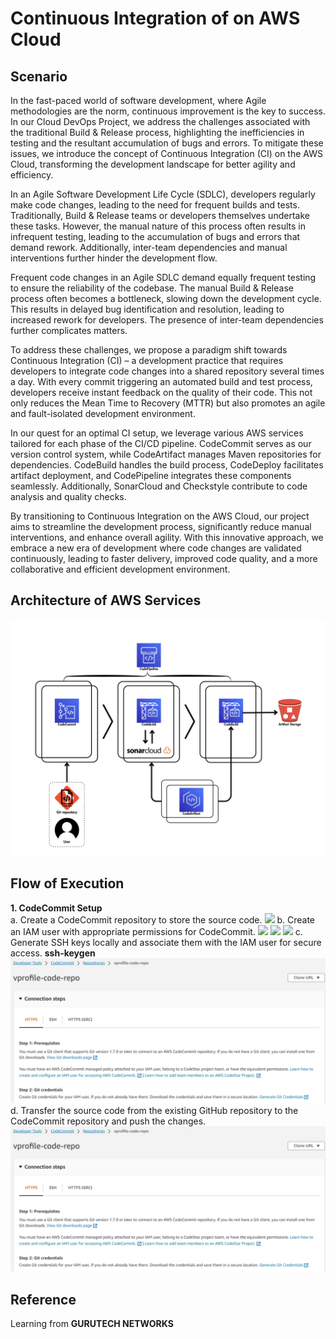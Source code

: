 # Continuous Integration of on AWS Cloud
<h2>Scenario</h2>
<p>
In the fast-paced world of software development, where Agile methodologies are the norm, continuous improvement is the key to success. In our Cloud DevOps Project, we address the challenges associated with the traditional Build & Release process, highlighting the inefficiencies in testing and the resultant accumulation of bugs and errors. To mitigate these issues, we introduce the concept of Continuous Integration (CI) on the AWS Cloud, transforming the development landscape for better agility and efficiency.

In an Agile Software Development Life Cycle (SDLC), developers regularly make code changes, leading to the need for frequent builds and tests. Traditionally, Build & Release teams or developers themselves undertake these tasks. However, the manual nature of this process often results in infrequent testing, leading to the accumulation of bugs and errors that demand rework. Additionally, inter-team dependencies and manual interventions further hinder the development flow.

Frequent code changes in an Agile SDLC demand equally frequent testing to ensure the reliability of the codebase. The manual Build & Release process often becomes a bottleneck, slowing down the development cycle. This results in delayed bug identification and resolution, leading to increased rework for developers. The presence of inter-team dependencies further complicates matters.

To address these challenges, we propose a paradigm shift towards Continuous Integration (CI) – a development practice that requires developers to integrate code changes into a shared repository several times a day. With every commit triggering an automated build and test process, developers receive instant feedback on the quality of their code. This not only reduces the Mean Time to Recovery (MTTR) but also promotes an agile and fault-isolated development environment.

In our quest for an optimal CI setup, we leverage various AWS services tailored for each phase of the CI/CD pipeline. CodeCommit serves as our version control system, while CodeArtifact manages Maven repositories for dependencies. CodeBuild handles the build process, CodeDeploy facilitates artifact deployment, and CodePipeline integrates these components seamlessly. Additionally, SonarCloud and Checkstyle contribute to code analysis and quality checks.

By transitioning to Continuous Integration on the AWS Cloud, our project aims to streamline the development process, significantly reduce manual interventions, and enhance overall agility. With this innovative approach, we embrace a new era of development where code changes are validated continuously, leading to faster delivery, improved code quality, and a more collaborative and efficient development environment.
</p>

<h2>Architecture of AWS Services</h2>
 <img src="https://github.com/Jackiedee1223/image-repos/blob/main/CloudDevOps-3.png">

<h2>Flow of Execution</h2>

<b>1.	CodeCommit Setup</b><br>
a. Create a CodeCommit repository to store the source code.
<img src="https://github.com/Jackiedee1223/CloudDevOps-3/tree/main/images/CodeCommit.PNG">
b. Create an IAM user with appropriate permissions for CodeCommit.
<img src="https://github.com/Jackiedee1223/CloudDevOps-3/tree/main/images/IAM.PNG">
<img src="https://github.com/Jackiedee1223/CloudDevOps-3/tree/main/images/ARN.PNG">
<img src="https://github.com/Jackiedee1223/CloudDevOps-3/tree/main/images/Policy.PNG">
c. Generate SSH keys locally and associate them with the IAM user for secure access.
    <b>ssh-keygen</b>
<img src="https://github.com/Jackiedee1223/CloudDevOps-3/blob/main/images/CodeCommit.PNG">
d. Transfer the source code from the existing GitHub repository to the CodeCommit repository and push the changes.
<img src="https://github.com/Jackiedee1223/CloudDevOps-3/blob/main/images/CodeCommit.PNG">




<h2>Reference</h2>
<p>Learning from <b>GURUTECH NETWORKS</b> </p>
